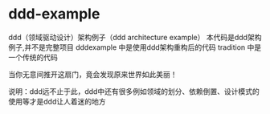 # ddd-example
ddd（领域驱动设计）架构例子（ddd architecture example）
本代码是ddd架构例子,并不是完整项目
dddexample 中是使用ddd架构重构后的代码
tradition 中是一个传统的代码

当你无意间推开这扇门，竟会发现原来世界如此美丽！

说明：ddd远不止于此，ddd中还有很多例如领域的划分、依赖倒置、设计模式的使用等才是ddd让人着迷的地方

